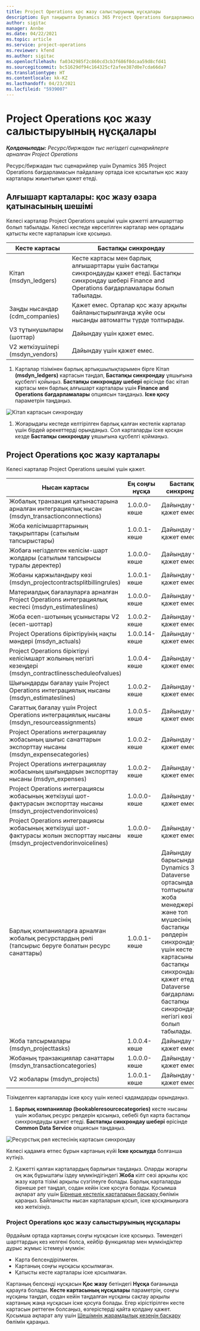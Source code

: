 ```yaml
---
title: Project Operations қос жазу салыстыруының нұсқалары
description: Бұл тақырыпта Dynamics 365 Project Operations бағдарламасы үшін қажетті қос жазу карталарының тізімі берілген.
author: sigitac
manager: Annbe
ms.date: 04/22/2021
ms.topic: article
ms.service: project-operations
ms.reviewer: kfend
ms.author: sigitac
ms.openlocfilehash: fa0342985f2c860cd3cb3f686f0dcaa59d8cfd41
ms.sourcegitcommit: bc51629df94c164325cf2afee387d0e7cda66da7
ms.translationtype: HT
ms.contentlocale: kk-KZ
ms.lasthandoff: 04/23/2021
ms.locfileid: "5939007"
---
```

# <a name="project-operations-dual-write-map-versions"></a>Project Operations қос жазу салыстыруының нұсқалары

_**Қолданылады:** Ресурс/биржадан тыс негіздегі сценарийлерге арналған Project Operations_

Ресурс/биржадан тыс сценарийлер үшін Dynamics 365 Project Operations бағдарламасын пайдалану ортада іске қосылатын қос жазу карталары жиынтығын қажет етеді. 

## <a name="prerequisite-maps-dual-write-orchestration-solution"></a>Алғышарт карталары: қос жазу өзара қатынасының шешімі

Келесі карталар Project Operations шешімі үшін қажетті алғышарттар болып табылады. Келесі кестеде көрсетілген карталар мен ортадағы қатысты кесте карталарын іске қосыңыз.

| Кесте картасы | Бастапқы синхрондау |
| --- | --- |
| Кітап (msdyn_ledgers) | Кесте картасы мен барлық алғышарттары үшін бастапқы синхрондауды қажет етеді. Бастапқы синхрондау шебері Finance and Operations бағдарламалары болып табылады. |
| Заңды нысандар (cdm_companies) | Қажет емес. Орталар қос жазу арқылы байланыстырылғанда жүйе осы нысанды автоматты түрде толтырады. |
| V3 тұтынушылары (шоттар) | Дайындау үшін қажет емес. |
| V2 жеткізушілері (msdyn_vendors) | Дайындау үшін қажет емес. |

1. Карталар тізімінен барлық артықшылықтарымен бірге Кітап **(msdyn\_ledgers)** картасын таңдап, **Бастапқы синхрондау** ұяшығына құсбелгі қойыңыз. **Бастапқы синхрондау шебері** өрісінде бас кітап картасы мен барлық алғышарт карталары үшін **Finance and Operations бағдарламалары** опциясын таңдаңыз. **Іске қосу** параметрін таңдаңыз.

![Кітап картасын синхрондау](media/DW6.png)

1. Жоғарыдағы кестеде келтірілген барлық қалған кестелік карталар үшін бірдей әрекеттерді орындаңыз. Сол карталарды іске қосқан кезде **Бастапқы синхрондау** ұяшығына құсбелгі қоймаңыз.

## <a name="project-operations-dual-write-maps"></a>Project Operations қос жазу карталары

Келесі карталар Project Operations шешімі үшін қажет.

| **Нысан картасы** | **Ең соңғы нұсқа** | **Бастапқы синхрондау** |
| --- | --- | --- |
| Жобалық транзакция қатынастарына арналған интеграциялық нысан (msdyn\_transactionconnections) | 1.0.0.0-көше | Дайындау үшін қажет емес. |
| Жоба келісімшарттарының тақырыптары (сатылым тапсырыстары) | 1.0.0.1-көше | Дайындау үшін қажет емес. |
| Жобаға негізделген келісім-шарт жолдары (сатылым тапсырысы туралы деректер) | 1.0.0.0-көше | Дайындау үшін қажет емес. |
| Жобаны қаржыландыру көзі (msdyn_projectcontractsplitbillingrules) | 1.0.0.1-көше | Дайындау үшін қажет емес. |
| Материалдық бағалауларға арналған Project Operations интеграциялық кестесі (msdyn\_estimateslines) | 1.0.0.0-көше | Дайындау үшін қажет емес. |
| Жоба есеп-шотының ұсыныстары V2 (есеп-шоттар) | 1.0.0.2-көше | Дайындау үшін қажет емес. |
| Project Operations біріктіруінің нақты мәндері (msdyn_actuals) | 1.0.0.14-көше | Дайындау үшін қажет емес. |
| Project Operations біріктіруі келісімшарт жолының негізгі кезеңдері (msdyn_contractlinesscheduleofvalues) | 1.0.0.4-көше | Дайындау үшін қажет емес. |
| Шығындарды бағалау үшін Project Operations интеграциялық нысаны (msdyn_estimateslines) | 1.0.0.2-көше | Дайындау үшін қажет емес. |
| Сағаттық бағалау үшін Project Operations интеграциялық нысаны (msdyn_resourceassignments) | 1.0.0.5-көше | Дайындау үшін қажет емес. |
| Project Operations интеграциялау жобасының шығыс санаттарын экспорттау нысаны (msdyn_expensecategories) | 1.0.0.2-көше | Дайындау үшін қажет емес. |
| Project Operations интеграциялау жобасының шығындарын экспорттау нысаны (msdyn_expenses) | 1.0.0.2-көше | Дайындау үшін қажет емес. |
| Project Operations интеграциясы жобасының жеткізуші шот-фактурасын экспорттау нысаны (msdyn_projectvendorinvoices) | 1.0.0.0-көше | Дайындау үшін қажет емес. |
| Project Operations интеграциясы жобасының жеткізуші шот-фактурасы жолын экспорттау нысаны (msdyn_projectvendorinvoicelines) | 1.0.0.0-көше | Дайындау үшін қажет емес. |
| Барлық компанияларға арналған жобалық ресурстардың рөлі (тапсырыс беруге болатын ресурс санаттары) | 1.0.0.1-көше | Дайындау барысында Dynamics 365 Dataverse ортасында толтырылатын жоба менеджері және топ мүшесінің бастапқы рөлдерін синхрондау үшін кесте картасының бастапқы синхрондалуын қажет етеді. Dataverse бағдарламасы бастапқы синхрондаудың негізгі көзі болып табылады. |
| Жоба тапсырмалары (msdyn_projecttasks) | 1.0.0.4-көше | Дайындау үшін қажет емес. |
| Жобаның транзакциялар санаттары (msdyn_transactioncategories) | 1.0.0.0-көше | Дайындау үшін қажет емес. |
| V2 жобалары (msdyn_projects) | 1.0.0.1-көше | Дайындау үшін қажет емес. |

Тізімделген карталарды іске қосу үшін келесі қадамдарды орындаңыз.

1. **Барлық компаниялар (bookableresourcecategories)** кесте нысаны үшін жобалық ресурс рөлдерін қосыңыз, себебі бұл карта бастапқы синхрондауды қажет етеді. **Бастапқы синхрондау шебері** өрісінде **Common Data Service** опциясын таңдаңыз. 

 ![Ресурстық рөл кестесінің картасын синхрондау](media/6ResourceInitialSync.jpg)

 Келесі қадамға өтпес бұрын картаның күйі **Іске қосылуда** болғанша күтіңіз.

2. Қажетті қалған карталардың барлығын таңдаңыз. Оларды жоғарғы оң жақ бұрыштағы іздеу мүмкіндігіндегі **Жоба** кілт сөзі арқылы қос жазу карта тізімі арқылы сүзгілеуге болады. Барлық карталарды бірнеше рет таңдап, содан кейін іске қосуға болады. Қосымша ақпарат алу үшін [Бірнеше кестелік карталарын басқару ](/dynamics365/fin-ops-core/dev-itpro/data-entities/dual-write/multiple-entity-maps) бөлімін қараңыз. Байланысты нысан карталарын қосып, іске қосқаныңызға көз жеткізіңіз.

### <a name="project-operations-dual-write-map-versions"></a>Project Operations қос жазу салыстыруының нұсқалары

Әрдайым ортада картаның соңғы нұсқасын іске қосыңыз. Төмендегі шарттардың кез келгені болса, кейбір функциялар мен мүмкіндіктер дұрыс жұмыс істемеуі мүмкін:

- Карта белсендірілмеген.
- Картаның соңғы нұсқасы қосылмаған. 
- Қатысты кесте карталары іске қосылмаған.

Картаның белсенді нұсқасын **Қос жазу** бетіндегі **Нұсқа** бағанында қарауға болады. **Кесте картасының нұсқалары** параметрін, соңғы нұсқаны таңдап, содан кейін таңдалған нұсқаны сақтау арқылы картаның жаңа нұсқасын іске қосуға болады. Егер кірістірілген кесте картасын реттеген болсаңыз, өзгерістерді қайта қолдану қажет. Қосымша ақпарат алу үшін [Шешімнің жарамдылық кезеңін басқару](/dynamics365/fin-ops-core/dev-itpro/data-entities/dual-write/app-lifecycle-management) бөлімін қараңыз.
